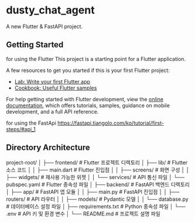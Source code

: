 # dusty_chat_agent

A new Flutter & FastAPI project.

## Getting Started

for using the Flutter
This project is a starting point for a Flutter application.

A few resources to get you started if this is your first Flutter project:

- [Lab: Write your first Flutter app](https://docs.flutter.dev/get-started/codelab)
- [Cookbook: Useful Flutter samples](https://docs.flutter.dev/cookbook)

For help getting started with Flutter development, view the
[online documentation](https://docs.flutter.dev/), which offers tutorials,
samples, guidance on mobile development, and a full API reference.

for using the FastApi
https://fastapi.tiangolo.com/ko/tutorial/first-steps/#api_1

## Directory Architecture

project-root/
│
├── frontend/            # Flutter 프로젝트 디렉토리
│   ├── lib/             # Flutter 소스 코드
│   │   ├── main.dart    # Flutter 진입점
│   │   ├── screens/     # 화면 구성
│   │   ├── widgets/     # 재사용 가능한 위젯
│   │   └── services/    # API 통신 파일
│   └── pubspec.yaml     # Flutter 종속성 파일
│
├── backend/             # FastAPI 백엔드 디렉토리
│   ├── app/             # FastAPI 앱 모듈
│   │   ├── main.py      # FastAPI 진입점
│   │   ├── routers/     # API 라우터
│   │   ├── models/      # Pydantic 모델
│   │   └── database.py  # 데이터베이스 설정 파일
│   ├── requirements.txt # Python 종속성 파일
│   └── .env             # API 키 및 환경 변수
│
└── README.md            # 프로젝트 설명 파일